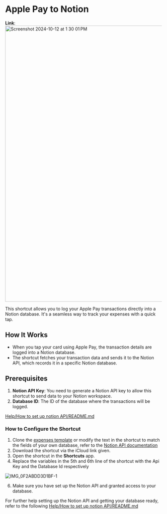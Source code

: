 # Apple Pay to Notion

**Link**: 
<img width="886" alt="Screenshot 2024-10-12 at 1 30 01 PM" src="https://github.com/user-attachments/assets/ffca6675-f426-46fc-9106-24b9aaf8b3b8">

This shortcut allows you to log your Apple Pay transactions directly into a Notion database. It's a seamless way to track your expenses with a quick tap.

## How It Works
- When you tap your card using Apple Pay, the transaction details are logged into a Notion database.
- The shortcut fetches your transaction data and sends it to the Notion API, which records it in a specific Notion database.

## Prerequisites

1. **Notion API Key**: You need to generate a Notion API key to allow this shortcut to send data to your Notion workspace.
2. **Database ID**: The ID of the database where the transactions will be logged.

[Help/How to set up notion API/README.md](https://github.com/jjdiazo1/iOShortcuts/blob/21c7729a1f3660442fe8a1ee77a4cd558af03cab/Help/How%20to%20set%20up%20notion%20API/README.md)

### How to Configure the Shortcut

1. Clone the [expenses template](https://lyrical-surprise-739.notion.site/11d07d2edf3580eebce6f2acf458591c?v=11d07d2edf358183899a000c41f19b61&pvs=4) or modify the text in the shortcut to match the fields of your own database, refer to the [Notion API documentation](https://developers.notion.com/reference/intro)
2. Download the shortcut via the iCloud link given.
3. Open the shortcut in the **Shortcuts** app.
4. Replace the variables in the 5th and 6th line of the shortcut with the Api Key and the Database Id respectively

![IMG_0F2ABDD3D1BF-1](https://github.com/user-attachments/assets/e2e02ee2-ed67-4792-83a9-8e7797cabb2f)

6. Make sure you have set up the Notion API and granted access to your database.

For further help setting up the Notion API and getting your database ready, refer to the following 
[Help/How to set up notion API/README.md](https://github.com/jjdiazo1/iOShortcuts/blob/21c7729a1f3660442fe8a1ee77a4cd558af03cab/Help/How%20to%20set%20up%20notion%20API/README.md)


